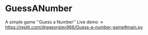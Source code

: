# GuessANumber
A simple game ''Guess a Number''
Live demo -> https://replit.com/@ggeorgiev966/Guess-a-number-game#main.py
